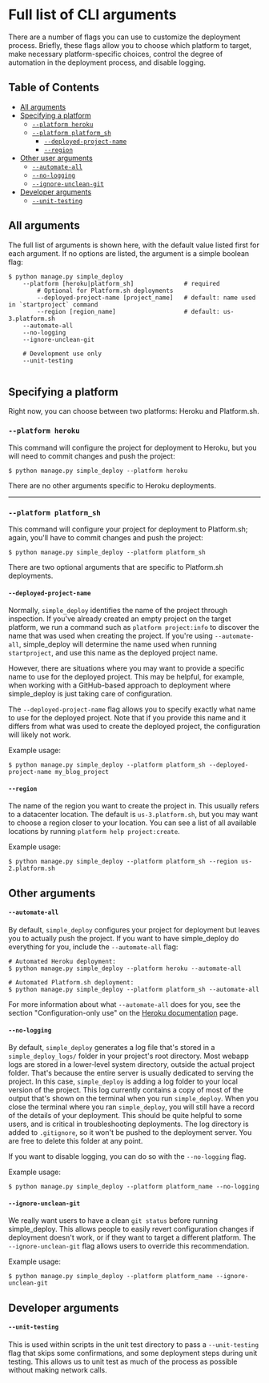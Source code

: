 Full list of CLI arguments
===

There are a number of flags you can use to customize the deployment process. Briefly, these flags allow you to choose which platform to target, make necessary platform-specific choices, control the degree of automation in the deployment process, and disable logging.

Table of Contents
---

- [All arguments](#all-arguments)
- [Specifying a platform](#specifying-a-platform)
    - [`--platform heroku`](#--platform-heroku)
    - [`--platform platform_sh`](--#platform-platform-sh)
        - [`--deployed-project-name`](#--deployed-project-name) 
        - [`--region`](#--region)
- [Other user arguments](#other-arguments)
    - [`--automate-all`](#--automate-all)
    - [`--no-logging`](#--no-logging)
    - [`--ignore-unclean-git`](#--ignore-unclean-git)
- [Developer arguments](#developer-arguments)
    - [`--unit-testing`](#--unit-testing)

All arguments
---

The full list of arguments is shown here, with the default value listed first for each argument. If no options are listed, the argument is a simple boolean flag:

```
$ python manage.py simple_deploy
    --platform [heroku|platform_sh]              # required
        # Optional for Platform.sh deployments
        --deployed-project-name [project_name]   # default: name used in `startproject` command
        --region [region_name]                   # default: us-3.platform.sh
    --automate-all
    --no-logging
    --ignore-unclean-git
    
    # Development use only
    --unit-testing
    
```

Specifying a platform
---

Right now, you can choose between two platforms: Heroku and Platform.sh.

### `--platform heroku`

This command will configure the project for deployment to Heroku, but you will need to commit changes and push the project:

```
$ python manage.py simple_deploy --platform heroku
```

There are no other arguments specific to Heroku deployments.

---

### `--platform platform_sh`

This command will configure your project for deployment to Platform.sh; again, you'll have to commit changes and push the project:

```
$ python manage.py simple_deploy --platform platform_sh
```

There are two optional arguments that are specific to Platform.sh deployments.

#### `--deployed-project-name`

Normally, `simple_deploy` identifies the name of the project through inspection. If you've already created an empty project on the target platform, we run a command such as `platform project:info` to discover the name that was used when creating the project. If you're using `--automate-all`, simple_deploy will determine the name used when running `startproject`, and use this name as the deployed project name.

However, there are situations where you may want to provide a specific name to use for the deployed project. This may be helpful, for example, when working with a GitHub-based approach to deployment where simple_deploy is just taking care of configuration.

The `--deployed-project-name` flag allows you to specify exactly what name to use for the deployed project. Note that if you provide this name and it differs from what was used to create the deployed project, the configuration will likely not work.

Example usage:

```
$ python manage.py simple_deploy --platform platform_sh --deployed-project-name my_blog_project
```

#### `--region`

The name of the region you want to create the project in. This usually refers to a datacenter location. The default is `us-3.platform.sh`, but you may want to choose a region closer to your location. You can see a list of all available locations by running `platform help project:create`.

Example usage:

```
$ python manage.py simple_deploy --platform platform_sh --region us-2.platform.sh
```


Other arguments
---

#### `--automate-all`

By default, `simple_deploy` configures your project for deployment but leaves you to actually push the project. If you want to have simple_deploy do everything for you, include the `--automate-all` flag:

```
# Automated Heroku deployment:
$ python manage.py simple_deploy --platform heroku --automate-all

# Automated Platform.sh deployment:
$ python manage.py simple_deploy --platform platform_sh --automate-all
```

For more information about what `--automate-all` does for you, see the section "Configuration-only use" on the [Heroku documentation](heroku_deployments.md) page.

#### `--no-logging`

By default, `simple_deploy` generates a log file that's stored in a `simple_deploy_logs/` folder in your project's root directory. Most webapp logs are stored in a lower-level system directory, outside the actual project folder. That's because the entire server is usually dedicated to serving the project. In this case, `simple_deploy` is adding a log folder to your local version of the project. This log currently contains a copy of most of the output that's shown on the terminal when you run `simple_deploy`. When you close the terminal where you ran `simple_deploy`, you will still have a record of the details of your deployment. This should be quite helpful to some users, and is critical in troubleshooting deployments. The log directory is added to `.gitignore`, so it won't be pushed to the deployment server. You are free to delete this folder at any point.

If you want to disable logging, you can do so with the `--no-logging` flag.

Example usage:

```
$ python manage.py simple_deploy --platform platform_name --no-logging
```

#### `--ignore-unclean-git`

We really want users to have a clean `git status` before running simple_deploy. This allows people to easily revert configuration changes if deployment doesn't work, or if they want to target a different platform. The `--ignore-unclean-git` flag allows users to override this recommendation.

Example usage:

```
$ python manage.py simple_deploy --platform platform_name --ignore-unclean-git
```

Developer arguments
---

#### `--unit-testing`

This is used within scripts in the unit test directory to pass a `--unit-testing` flag that skips some confirmations, and some deployment steps during unit testing. This allows us to unit test as much of the process as possible without making network calls.